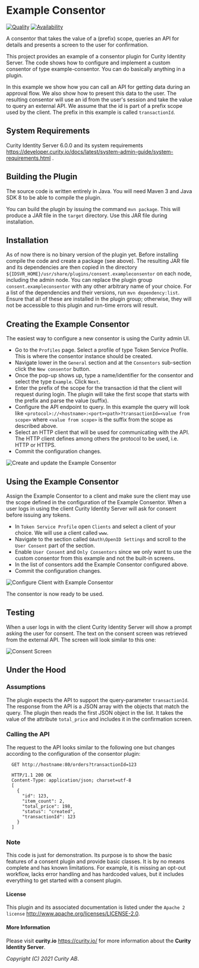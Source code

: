 # Example Consentor

[![Quality](https://img.shields.io/badge/quality-experiment-red)](https://curity.io/resources/code-examples/status/)
[![Availability](https://img.shields.io/badge/availability-source-blue)](https://curity.io/resources/code-examples/status/)

A consentor that takes the value of a (prefix) scope, queries an API for details and presents a screen to the user for confirmation.

This project provides an example of a consentor plugin for Curity Identity Server. The code shows how to configure and implement a custom consentor of type example-consentor. You can do basically anything in a plugin. 

In this example we show how you can call an API for getting data during an approval flow. We also show how to present this data to the user.
The resulting consentor will use an id from the user's session and take the value to query an external API. We assume that the id is part of a prefix scope used by the client. The prefix in this example is called `transactionId`.

## System Requirements
Curity Identity Server 6.0.0 and its system requirements <https://developer.curity.io/docs/latest/system-admin-guide/system-requirements.html> .

## Building the Plugin
The source code is written entirely in Java. You will need Maven 3 and Java SDK 8 to be able to compile the plugin. 

You can build the plugin by issuing the command `mvn package`. This will produce a JAR file in the `target` directory. Use this JAR file during installation.

## Installation
As of now there is no binary version of the plugin yet. Before installing compile the code and create a package (see above). The resulting JAR file and its dependencies are then copied in the directory `${IDSVR_HOME}/usr/share/plugins/consent.exampleconsentor` on each node, including the admin node. You can replace the plugin group `consent.exampleconsentor` with any other arbitrary name of your choice.
For a list of the dependencies and their versions, run `mvn dependency:list`. Ensure that all of these are installed in the plugin group; otherwise, they will not be accessible to this plugin and run-time errors will result.

## Creating the Example Consentor
The easiest way to configure a new consentor is using the Curity admin UI.

- Go to the `Profiles` page. Select a profile of type Token Service Profile. This is where the consentor instance should be created.
- Navigate lower in the `General` section and at the `Consentors` sub-section click the `New consentor` button.
- Once the pop-up shows up, type a name/identifier for the consentor and select the type `Example`. Click `Next`.
- Enter the prefix of the scope for the transaction id that the client will request during login. The plugin will take the first scope that starts with the prefix and parse the value (suffix).
- Configure the API endpoint to query. In this example the query will look like `<protocol>://<hostname>:<port><path>?transactionId=<value from scope>` where `<value from scope>` is the suffix from the scope as described above. 
- Select an HTTP client that will be used for communicating with the API. The HTTP client defines among others the protocol to be used, i.e. HTTP or HTTPS.
- Commit the configuration changes.

![Create and update the Example Consentor](docs/images/update-example-consentor.png?raw=true "Update Example Consentor")

## Using the Example Consentor
Assign the Example Consentor to a client and make sure the client may use the scope defined in the configuration of the Example Consentor. When a user logs in using the client Curity Identity Server will ask for consent before issuing any tokens. 

- In `Token Service Profile` open `Clients` and select a client of your choice. We will use a client called `www`.
- Navigate to the section called `OAuth\OpenID Settings` and scroll to the `User Consent` part of the section.
- Enable `User Consent` and `Only Consentors` since we only want to use the custom consentor from this example and not the built-in screens.
- In the list of consentors add the Example Consentor configured above.
- Commit the configuration changes.

![Configure Client with Example Consentor](docs/images/configure-client-with-example-consentor.png?raw=true "Enable Consentors on Client")


The consentor is now ready to be used. 

## Testing
When a user logs in with the client Curity Identity Server will show a prompt asking the user for consent. The text on the consent screen was retrieved from the external API. The screen will look similar to this one:

![Consent Screen](docs/images/example-consentor-screen.png?raw=true "Consent Screen")

## Under the Hood
### Assumptions
The plugin expects the API to support the query-parameter `transactionId`. The response from the API is a JSON array with the objects that match the query. The plugin then reads the first JSON object in the list. It takes the value of the attribute `total_price` and includes it in the confirmation screen. 

### Calling the API
 The request to the API looks similar to the following one but changes according to the configuration of the consentor plugin:

```
  GET http://hostname:80/orders?transactionId=123
  
  HTTP/1.1 200 OK
  Content-Type: application/json; charset=utf-8 
  [
    {
      "id": 123,
      "item_count": 2,
      "total_price": 198,
      "status": "created",
      "transactionId": 123
    }
  ]
```

### Note
This code is just for demonstration. Its purpose is to show the basic features of a consent plugin and provide basic classes. It is by no means complete and has known limitations. For example, it is missing an opt-out workflow, lacks error handling and has hardcoded values, but it includes everything to get started with a consent plugin.

#### License

This plugin and its associated documentation is listed under the `Apache 2 license` <http://www.apache.org/licenses/LICENSE-2.0>.

#### More Information

Please visit **curity.io** <https://curity.io/> for more information about the **Curity Identity Server**.

*Copyright (C) 2021 Curity AB*.
